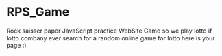 # RPS_Game
Rock saisser paper
JavaScript practice
WebSite Game so we play lotto if lotto combany ever search for a random online game for lotto here is your page :)
